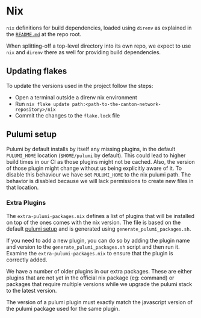 # Nix

`nix` definitions for build dependencies, loaded using `direnv` as explained
in the [`README.md`](../README.md) at the repo root.

When splitting-off a top-level directory into its own repo, we expect to use
`nix` and `direnv` there as well for providing build dependencies.


## Updating flakes

To update the versions used in the project follow the steps:
- Open a terminal outside a direnv nix environment
- Run `nix flake update path:<path-to-the-canton-network-repository>/nix`
- Commit the changes to the `flake.lock` file


## Pulumi setup

Pulumi by default installs by itself any missing plugins, in the default `PULUMI_HOME` location (`$HOME/pulumi` by default).
This could lead to higher build times in our CI as those plugins might not be cached. Also, the version of those plugin might
change without us being explicitly aware of it.
To disable this behaviour we have set `PULUMI_HOME` to the nix pulumi path. The behavior is disabled because we will lack permissions to create new files in that location.

### Extra Plugins

The `extra-pulumi-packages.nix` defines a list of plugins that will be installed on top of the ones comes with the nix version.
The file is based on the default [pulumi setup](https://github.com/NixOS/nixpkgs/blob/master/pkgs/tools/admin/pulumi-bin/data.nix) and is generated using `generate_pulumi_packages.sh`.

If you need to add a new plugin, you can do so by adding the plugin name and version to the `generate_pulumi_packages.sh` script and then run it.
Examine the `extra-pulumi-packages.nix` to ensure that the plugin is correctly added.

We have a number of older plugins in our extra packages. These are either plugins that are not yet in the official nix package (eg: command) or packages
that require multiple versions while we upgrade the pulumi stack to the latest version.

The version of a pulumi plugin must exactly match the javascript version of the pulumi package used for the same plugin.
